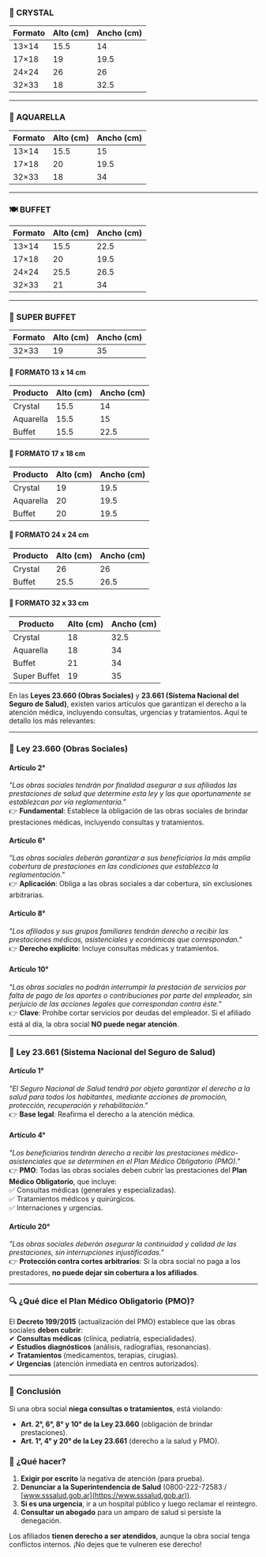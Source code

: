  ### **🧻 CRYSTAL**  
| Formato  | Alto (cm) | Ancho (cm) |  
|----------|----------|-----------|  
| 13×14    | 15.5     | 14        |  
| 17×18    | 19       | 19.5      |  
| 24×24    | 26       | 26        |  
| 32×33    | 18       | 32.5      |  

---

### **🎨 AQUARELLA**  
| Formato  | Alto (cm) | Ancho (cm) |  
|----------|----------|-----------|  
| 13×14    | 15.5     | 15        |  
| 17×18    | 20       | 19.5      |  
| 32×33    | 18       | 34        |  

---

### **🍽️ BUFFET**  
| Formato  | Alto (cm) | Ancho (cm) |  
|----------|----------|-----------|  
| 13×14    | 15.5     | 22.5      |  
| 17×18    | 20       | 19.5      |  
| 24×24    | 25.5     | 26.5      |  
| 32×33    | 21       | 34        |  

---

### **🌟 SUPER BUFFET**  
| Formato  | Alto (cm) | Ancho (cm) |  
|----------|----------|-----------|  
| 32×33    | 19       | 35        | 


#### **🔸 FORMATO 13 x 14 cm**  
| Producto   | Alto (cm) | Ancho (cm) |  
|------------|----------|-----------|  
| Crystal    | 15.5     | 14        |  
| Aquarella  | 15.5     | 15        |  
| Buffet     | 15.5     | 22.5      |  

#### **🔸 FORMATO 17 x 18 cm**  
| Producto   | Alto (cm) | Ancho (cm) |  
|------------|----------|-----------|  
| Crystal    | 19       | 19.5      |  
| Aquarella  | 20       | 19.5      |  
| Buffet     | 20       | 19.5      |  

#### **🔸 FORMATO 24 x 24 cm**  
| Producto   | Alto (cm) | Ancho (cm) |  
|------------|----------|-----------|  
| Crystal    | 26       | 26        |  
| Buffet     | 25.5     | 26.5      |  

#### **🔸 FORMATO 32 x 33 cm**  
| Producto     | Alto (cm) | Ancho (cm) |  
|--------------|----------|-----------|  
| Crystal      | 18       | 32.5      |  
| Aquarella    | 18       | 34        |  
| Buffet       | 21       | 34        |  
| Super Buffet | 19       | 35        |


En las **Leyes 23.660 (Obras Sociales)** y **23.661 (Sistema Nacional del Seguro de Salud)**, existen varios artículos que garantizan el derecho a la atención médica, incluyendo consultas, urgencias y tratamientos. Aquí te detallo los más relevantes:

---

### 📜 **Ley 23.660 (Obras Sociales)**
#### **Artículo 2°**  
*"Las obras sociales tendrán por finalidad asegurar a sus afiliados las prestaciones de salud que determine esta ley y las que oportunamente se establezcan por vía reglamentaria."*  
👉 **Fundamental**: Establece la obligación de las obras sociales de brindar prestaciones médicas, incluyendo consultas y tratamientos.

#### **Artículo 6°**  
*"Las obras sociales deberán garantizar a sus beneficiarios la más amplia cobertura de prestaciones en las condiciones que establezca la reglamentación."*  
👉 **Aplicación**: Obliga a las obras sociales a dar cobertura, sin exclusiones arbitrarias.

#### **Artículo 8°**  
*"Los afiliados y sus grupos familiares tendrán derecho a recibir las prestaciones médicas, asistenciales y económicas que correspondan."*  
👉 **Derecho explícito**: Incluye consultas médicas y tratamientos.

#### **Artículo 10°**  
*"Las obras sociales no podrán interrumpir la prestación de servicios por falta de pago de los aportes o contribuciones por parte del empleador, sin perjuicio de las acciones legales que correspondan contra éste."*  
👉 **Clave**: Prohíbe cortar servicios por deudas del empleador. Si el afiliado está al día, la obra social **NO puede negar atención**.

---

### 📜 **Ley 23.661 (Sistema Nacional del Seguro de Salud)**
#### **Artículo 1°**  
*"El Seguro Nacional de Salud tendrá por objeto garantizar el derecho a la salud para todos los habitantes, mediante acciones de promoción, protección, recuperación y rehabilitación."*  
👉 **Base legal**: Reafirma el derecho a la atención médica.

#### **Artículo 4°**  
*"Los beneficiarios tendrán derecho a recibir las prestaciones médico-asistenciales que se determinen en el Plan Médico Obligatorio (PMO)."*  
👉 **PMO**: Todas las obras sociales deben cubrir las prestaciones del **Plan Médico Obligatorio**, que incluye:  
✅ Consultas médicas (generales y especializadas).  
✅ Tratamientos médicos y quirúrgicos.  
✅ Internaciones y urgencias.  

#### **Artículo 20°**  
*"Las obras sociales deberán asegurar la continuidad y calidad de las prestaciones, sin interrupciones injustificadas."*  
👉 **Protección contra cortes arbitrarios**: Si la obra social no paga a los prestadores, **no puede dejar sin cobertura a los afiliados**.

---

### 🔍 **¿Qué dice el Plan Médico Obligatorio (PMO)?**  
El **Decreto 199/2015** (actualización del PMO) establece que las obras sociales **deben cubrir**:  
✔ **Consultas médicas** (clínica, pediatría, especialidades).  
✔ **Estudios diagnósticos** (análisis, radiografías, resonancias).  
✔ **Tratamientos** (medicamentos, terapias, cirugías).  
✔ **Urgencias** (atención inmediata en centros autorizados).  

---

### 📌 **Conclusión**  
Si una obra social **niega consultas o tratamientos**, está violando:  
- **Art. 2°, 6°, 8° y 10° de la Ley 23.660** (obligación de brindar prestaciones).  
- **Art. 1°, 4° y 20° de la Ley 23.661** (derecho a la salud y PMO).  

### 🚨 **¿Qué hacer?**  
1. **Exigir por escrito** la negativa de atención (para prueba).  
2. **Denunciar a la Superintendencia de Salud** (0800-222-72583 / [www.sssalud.gob.ar](https://www.sssalud.gob.ar)).  
3. **Si es una urgencia**, ir a un hospital público y luego reclamar el reintegro.  
4. **Consultar un abogado** para un amparo de salud si persiste la denegación.  

Los afiliados **tienen derecho a ser atendidos**, aunque la obra social tenga conflictos internos. ¡No dejes que te vulneren ese derecho!